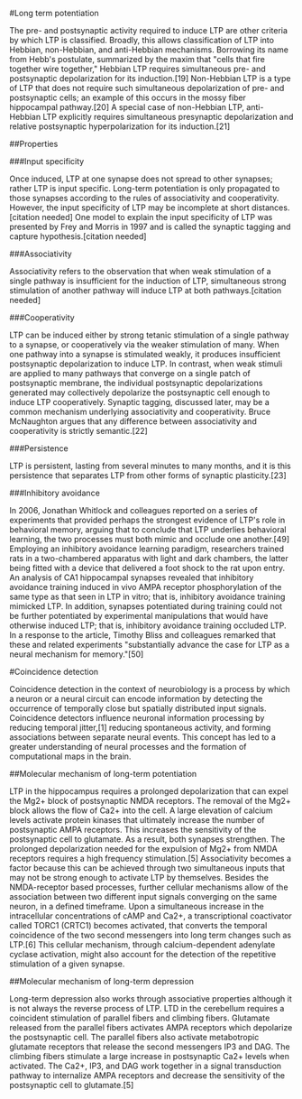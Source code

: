 #Long term potentiation

The pre- and postsynaptic activity required to induce LTP are other criteria by which LTP is classified. Broadly, this allows classification of LTP into Hebbian, non-Hebbian, and anti-Hebbian mechanisms. Borrowing its name from Hebb's postulate, summarized by the maxim that "cells that fire together wire together," Hebbian LTP requires simultaneous pre- and postsynaptic depolarization for its induction.[19] Non-Hebbian LTP is a type of LTP that does not require such simultaneous depolarization of pre- and postsynaptic cells; an example of this occurs in the mossy fiber hippocampal pathway.[20] A special case of non-Hebbian LTP, anti-Hebbian LTP explicitly requires simultaneous presynaptic depolarization and relative postsynaptic hyperpolarization for its induction.[21]

##Properties

###Input specificity

Once induced, LTP at one synapse does not spread to other synapses; rather LTP is input specific. Long-term potentiation is only propagated to those synapses according to the rules of associativity and cooperativity. However, the input specificity of LTP may be incomplete at short distances.[citation needed] One model to explain the input specificity of LTP was presented by Frey and Morris in 1997 and is called the synaptic tagging and capture hypothesis.[citation needed]

###Associativity

Associativity refers to the observation that when weak stimulation of a single pathway is insufficient for the induction of LTP, simultaneous strong stimulation of another pathway will induce LTP at both pathways.[citation needed]

###Cooperativity

LTP can be induced either by strong tetanic stimulation of a single pathway to a synapse, or cooperatively via the weaker stimulation of many. When one pathway into a synapse is stimulated weakly, it produces insufficient postsynaptic depolarization to induce LTP. In contrast, when weak stimuli are applied to many pathways that converge on a single patch of postsynaptic membrane, the individual postsynaptic depolarizations generated may collectively depolarize the postsynaptic cell enough to induce LTP cooperatively. Synaptic tagging, discussed later, may be a common mechanism underlying associativity and cooperativity. Bruce McNaughton argues that any difference between associativity and cooperativity is strictly semantic.[22]

###Persistence

LTP is persistent, lasting from several minutes to many months, and it is this persistence that separates LTP from other forms of synaptic plasticity.[23]

###Inhibitory avoidance

In 2006, Jonathan Whitlock and colleagues reported on a series of experiments that provided perhaps the strongest evidence of LTP's role in behavioral memory, arguing that to conclude that LTP underlies behavioral learning, the two processes must both mimic and occlude one another.[49] Employing an inhibitory avoidance learning paradigm, researchers trained rats in a two-chambered apparatus with light and dark chambers, the latter being fitted with a device that delivered a foot shock to the rat upon entry. An analysis of CA1 hippocampal synapses revealed that inhibitory avoidance training induced in vivo AMPA receptor phosphorylation of the same type as that seen in LTP in vitro; that is, inhibitory avoidance training mimicked LTP. In addition, synapses potentiated during training could not be further potentiated by experimental manipulations that would have otherwise induced LTP; that is, inhibitory avoidance training occluded LTP. In a response to the article, Timothy Bliss and colleagues remarked that these and related experiments "substantially advance the case for LTP as a neural mechanism for memory."[50]

#Coincidence detection

Coincidence detection in the context of neurobiology is a process by which a neuron or a neural circuit can encode information by detecting the occurrence of temporally close but spatially distributed input signals. Coincidence detectors influence neuronal information processing by reducing temporal jitter,[1] reducing spontaneous activity, and forming associations between separate neural events. This concept has led to a greater understanding of neural processes and the formation of computational maps in the brain.

##Molecular mechanism of long-term potentiation

LTP in the hippocampus requires a prolonged depolarization that can expel the Mg2+ block of postsynaptic NMDA receptors. The removal of the Mg2+ block allows the flow of Ca2+ into the cell. A large elevation of calcium levels activate protein kinases that ultimately increase the number of postsynaptic AMPA receptors. This increases the sensitivity of the postsynaptic cell to glutamate. As a result, both synapses strengthen. The prolonged depolarization needed for the expulsion of Mg2+ from NMDA receptors requires a high frequency stimulation.[5] Associativity becomes a factor because this can be achieved through two simultaneous inputs that may not be strong enough to activate LTP by themselves.
Besides the NMDA-receptor based processes, further cellular mechanisms allow of the association between two different input signals converging on the same neuron, in a defined timeframe. Upon a simultaneous increase in the intracellular concentrations of cAMP and Ca2+, a transcriptional coactivator called TORC1 (CRTC1) becomes activated, that converts the temporal coincidence of the two second messengers into long term changes such as LTP.[6] This cellular mechanism, through calcium-dependent adenylate cyclase activation, might also account for the detection of the repetitive stimulation of a given synapse.

##Molecular mechanism of long-term depression

Long-term depression also works through associative properties although it is not always the reverse process of LTP. LTD in the cerebellum requires a coincident stimulation of parallel fibers and climbing fibers. Glutamate released from the parallel fibers activates AMPA receptors which depolarize the postsynaptic cell. The parallel fibers also activate metabotropic glutamate receptors that release the second messengers IP3 and DAG. The climbing fibers stimulate a large increase in postsynaptic Ca2+ levels when activated. The Ca2+, IP3, and DAG work together in a signal transduction pathway to internalize AMPA receptors and decrease the sensitivity of the postsynaptic cell to glutamate.[5]

